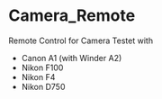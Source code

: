 # Camera_Remote
Remote Control for Camera
Testet with 
- Canon A1 (with Winder A2)
- Nikon F100
- Nikon F4
- Nikon D750

